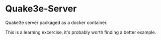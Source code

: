 # Quake3e-Server
Quake3e server packaged as a docker container.

This is a learning excercise, it's probably worth finding a better example.
